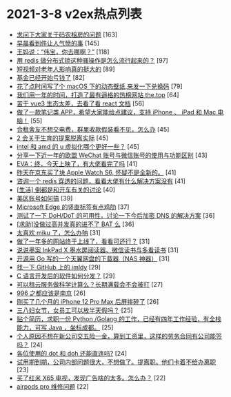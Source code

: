 # 2021-3-8 v2ex热点列表

+ [求问下大家关于码农租房的问题](https://www.v2ex.com/t/759510#reply163) [163]
+ [早晨看到件让人气愤的事](https://www.v2ex.com/t/759433#reply145) [145]
+ [王妈说：“伟宝，你去哪啊？”](https://www.v2ex.com/t/759427#reply118) [118]
+ [用 redis 做分布式锁这种骚操作是怎么流行起来的？](https://www.v2ex.com/t/759583#reply97) [97]
+ [短视频对老年人影响真的挺大的](https://www.v2ex.com/t/759529#reply89) [89]
+ [基金已经开始亏钱了](https://www.v2ex.com/t/759578#reply82) [82]
+ [花了点时间写了个 macOS 下的动态壁纸,来发一下兑换码](https://www.v2ex.com/t/759603#reply79) [79]
+ [我们用一年的时间，打造了最有逼格的热榜网站 the.top](https://www.v2ex.com/t/759615#reply64) [64]
+ [苦于 vue3 生态太差，去看了看 react 文档](https://www.v2ex.com/t/759655#reply56) [56]
+ [做了一款笔记类 APP，希望大家能给点建议，支持 iPhone 、 iPad 和 Mac 电脑！](https://www.v2ex.com/t/759488#reply55) [55]
+ [合租舍友不想交电费，群里收款假装看不见，怎么办](https://www.v2ex.com/t/759451#reply45) [45]
+ [2 会关于生育的提案脱离实际](https://www.v2ex.com/t/759720#reply45) [45]
+ [intel 和 amd 的 u 虚拟化哪个更好一些？](https://www.v2ex.com/t/759526#reply45) [45]
+ [分享一下近一年的欧盟 WeChat 账号与微信账号的使用与功能区别](https://www.v2ex.com/t/759570#reply43) [43]
+ [EVA：终，今天上映了，有大佬看完了吗](https://www.v2ex.com/t/759586#reply41) [41]
+ [昨天在京东买了块 Apple Watch S6, 怀疑不是全新的。](https://www.v2ex.com/t/759642#reply41) [41]
+ [咨询一个 redis 穿透的问题，看看大佬有什么解决方案没有](https://www.v2ex.com/t/759715#reply41) [41]
+ [[生活] 倒都是和开车有关的讨论](https://www.v2ex.com/t/759531#reply40) [40]
+ [美区账号如何搞](https://www.v2ex.com/t/759477#reply39) [39]
+ [Microsoft Edge 的竖直标签有点鸡肋](https://www.v2ex.com/t/759516#reply37) [37]
+ [测试了一下 DoH/DoT 的可用性，讨论一下今后加密 DNS 的解决方案](https://www.v2ex.com/t/759666#reply36) [36]
+ [[求助]没做过高并发真的进不了 BAT 么](https://www.v2ex.com/t/759491#reply36) [36]
+ [太喜欢 miku 了，怎么办呐](https://www.v2ex.com/t/759663#reply31) [31]
+ [做了一年多的网站终于上线了，看看可还行？](https://www.v2ex.com/t/759469#reply31) [31]
+ [说说墨案 InkPad X 墨水屏阅读器、微信读书与多看读书](https://www.v2ex.com/t/759512#reply31) [31]
+ [开源用 Go 写的一个天翼网盘的下载器（NAS 神器）](https://www.v2ex.com/t/759539#reply31) [31]
+ [找一下 GitHub 上的 imldy](https://www.v2ex.com/t/759656#reply29) [29]
+ [C 语言开发后的软件如何分发？](https://www.v2ex.com/t/759493#reply29) [29]
+ [可以租云服务做科学计算么？长期满载会不会被打](https://www.v2ex.com/t/759527#reply27) [27]
+ [996 之都应该是南京](https://www.v2ex.com/t/759640#reply26) [26]
+ [刚买了几个月的 iPhone 12 Pro Max 后屏摔碎了](https://www.v2ex.com/t/759506#reply26) [26]
+ [三八妇女节，女员工可以放半天假吗？](https://www.v2ex.com/t/759573#reply25) [25]
+ [贴个简历，求职一份 Python /Golang 的工作，已经有四年工作经验，有全栈能力，可写 Java ，坐标成都。](https://www.v2ex.com/t/759579#reply25) [25]
+ [个人原因不想在新公司交五险一金，算到工资里，这样的劳务合同有公司能签吗？](https://www.v2ex.com/t/759606#reply24) [24]
+ [各位使用的 dot 和 doh 还能直连吗?](https://www.v2ex.com/t/759435#reply24) [24]
+ [试用期到期，公司内部问题很大，不想做了。提离职。他们卡着不给办离职](https://www.v2ex.com/t/759552#reply23) [23]
+ [买了红米 X65 电视，发现广告啥的太多。怎么办？](https://www.v2ex.com/t/759580#reply22) [22]
+ [airpods pro 维修问题](https://www.v2ex.com/t/759471#reply22) [22]
